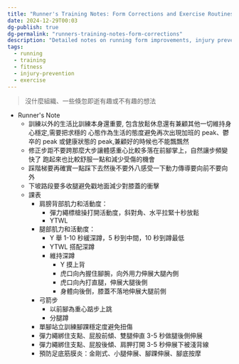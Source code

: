 ```yaml
---
title: "Runner's Training Notes: Form Corrections and Exercise Routines"
date: 2024-12-29T00:03
dg-publish: true
dg-permalink: "runners-training-notes-form-corrections"
description: "Detailed notes on running form improvements, injury prevention exercises, and training routines including shoulder, leg strength, and mobility workouts"
tags:
  - running
  - training
  - fitness
  - injury-prevention
  - exercise
---
```

> 沒什麼組織、一些倏忽即逝有趣或不有趣的想法

- Runner's Note
  - 訓練以外的生活比訓練本身還重要, 包含放鬆休息還有兼顧其他一切維持身心穩定,需要把求穩的 心態作為生活的態度避免再次出現加班的 peak、鬱卒的 peak 或健康狀態的 peak,兼顧好的時候也不能飄飄然
  - 修正步距不要跨那麼大步讓體感重心比較多落在前腳掌上，自然讓步頻變快了 跑起來也比較舒服一點和減少受傷的機會
  - 踩階梯要再確實一點踩下去然後不要外八感受一下動力傳導要向前不要向外
  - 下坡路段要多收腿避免戳地面減少對膝蓋的衝擊
  - 課表
    - 肩膀背部肌力和活動度：
      - 彈力繩標槍操打開活動度，斜對角、水平拉緊十秒放鬆
      - YTWL
    - 腿部肌力和活動度：
      - Y 舉 1-10 秒緩深蹲，5 秒到中間，10 秒到蹲最低
      - YTWL 搭配深蹲
      - 維持深蹲
        - Y 摸上背
        - 虎口向內握住腳腕，向外用力伸展大腿內側
        - 虎口向內打直腿，伸展大腿後側
        - 身體向後倒，膝蓋不落地伸展大腿前側
    - 弓箭步
      - 以前腳為重心踮步上跳
      - 分腿蹲
    - 單腳站立訓練腳踝穩定度避免扭傷
    - 彈力繩綁住支點、屁股前傾、雙腿伸直 3-5 秒做腿後側伸展
    - 彈力繩綁住支點、屁股後傾、肩胛打開 3-5 秒伸展下被淺背線
    - 預防足底筋膜炎：金剛式、小腿伸展、腳踝伸展、腳底按摩
